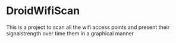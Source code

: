 # DroidWifiScan
This is a project to scan all the wifi access points and present their signalstrength over time them in a graphical manner 
